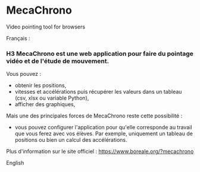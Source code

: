 # MecaChrono

Video pointing tool for browsers

Français :

### H3 MecaChrono est une web application pour faire du pointage vidéo et de l'étude de mouvement.
Vous pouvez : 
* obtenir les positions,
* vitesses et accélérations puis récupérer les valeurs dans un tableau (csv, xlsx ou variable Python),
* afficher des graphiques,

Mais une des principales forces de MecaChrono reste cette possibilité :
* vous pouvez configurer l'application pour qu'elle corresponde au travail que vous ferez avec vos élèves. Par exemple, uniquement un tableau de positions ou bien un calcul des accélérations.

Plus d'information sur le site officiel : https://www.boreale.org/?mecachrono


English
